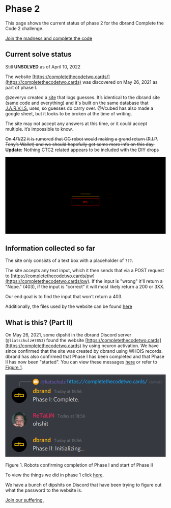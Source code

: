 # Phase 2

This page shows the current status of phase 2 for the dbrand Complete the Code 2 challenge.

[Join the madness and complete the code](https://discord.gg/dbrand)

## Current solve status

Still **UNSOLVED** as of April 10, 2022

The website [https://completethecodetwo.cards/](https://completethecodetwo.cards) was discovered on May 26, 2021 as part of phase I.

@zeveryx created a [site](https://ctc2.zevaryx.com) that logs guesses. It’s identical to the dbrand site (same code and everything) and it's built on the same database that [J.A.R.V.I.S.](https://git.zevaryx.com/stark-industries/j.a.r.v.i.s.) uses, so guesses do carry over. @Vcubed has also made a google sheet, but it looks to be broken at the time of writing.

The site may not accept any answers at this time, or it could accept multiple. it’s impossible to know.

~~On 4/1/22 it is rumored that OG robot would making a grand return (R.I.P. Tony’s Wallet) and we should hopefully get some more info on this day.~~ **Update:** Nothing CTC2 related appears to be included with the DIY drops



![website.png](https://github.com/Complete-the-Code/ctc2-phase-2/raw/master/website.png)



## Information collected so far

The site only consists of a text box with a placeholder of `???`.

The site accepts any text input, which it then sends that via a POST request to [https://completethecodetwo.cards/pw](https://completethecodetwo.cards/pw). If the input is "wrong" it'll return a "Nope." (403), if the input is "correct" it will most likely return a 200 or 3XX.

Our end goal is to find the input that won't return a 403.

Additionally, the files used by the website can be found [here](https://github.com/Complete-the-Code/ctc2-phase-2/tree/master/page-files/)

## What is this? (Part II)

On May 26, 2021, some dipshit in the dbrand Discord server (`@liatschulz#7853`) found the website [https://completethecodetwo.cards](https://completethecodetwo.cards) by using neuron activation. We have since confirmed that the site was created by dbrand using WHOIS records. dbrand has also confirmed that Phase I has been completed and that Phase II has now been "started". You can view these messages [here](https://discord.com/channels/520021794380447745/832309320934621234/847171349113471046) or refer to [Figure 1](https://github.com/Complete-the-Code/ctc2-phase-2/blob/master/figures/1.png).

![1.png](https://github.com/Complete-the-Code/ctc2-phase-2/raw/master/figures/1.png)

Figure 1. Robots confirming completion of Phase I and start of Phase II

To view the things we did in phase 1 click [here](phase-1.md).

We have a bunch of dipshits on Discord that have been trying to figure out what the password to the website is.

[Join our suffering.](https://discord.gg/dbrand)
